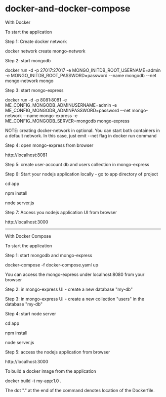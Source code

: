 # docker-and-docker-compose

With Docker

To start the application

Step 1: Create docker network

docker network create mongo-network 


Step 2: start mongodb

docker run -d -p 27017:27017 -e MONGO_INITDB_ROOT_USERNAME=admin -e MONGO_INITDB_ROOT_PASSWORD=password --name mongodb --net mongo-network mongo    


Step 3: start mongo-express

docker run -d -p 8081:8081 -e ME_CONFIG_MONGODB_ADMINUSERNAME=admin -e ME_CONFIG_MONGODB_ADMINPASSWORD=password --net mongo-network --name mongo-express -e ME_CONFIG_MONGODB_SERVER=mongodb mongo-express   


NOTE: creating docker-network in optional. You can start both containers in a default network. In this case, just emit --net flag in docker run command

Step 4: open mongo-express from browser

http://localhost:8081


Step 5: create user-account db and users collection in mongo-express

Step 6: Start your nodejs application locally - go to app directory of project

cd app

npm install 

node server.js



Step 7: Access you nodejs application UI from browser

http://localhost:3000

******************************************************************************************

With Docker Compose

To start the application

Step 1: start mongodb and mongo-express

docker-compose -f docker-compose.yaml up


You can access the mongo-express under localhost:8080 from your browser

Step 2: in mongo-express UI - create a new database "my-db"

Step 3: in mongo-express UI - create a new collection "users" in the database "my-db"

Step 4: start node server

cd app

npm install

node server.js


Step 5: access the nodejs application from browser

http://localhost:3000



To build a docker image from the application

docker build -t my-app:1.0 .       


The dot "." at the end of the command denotes location of the Dockerfile.



